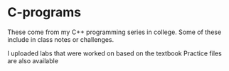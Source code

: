 # C-programs
These come from my C++ programming series in college.
Some of these include in class notes or challenges. 

I uploaded labs that were worked on based on the textbook
Practice files are also available
